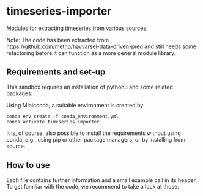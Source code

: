 # timeseries-importer

Modules for extracting timeseries from various sources.

Note: The code has been extracted from https://github.com/metno/havvarsel-data-driven-pred and still needs some refactoring before it can function as a more general module library.

## Requirements and set-up 

This sandbox requires an installation of python3 and some related packages:

Using Miniconda, a suitable environment is created by
```
conda env create -f conda_environment.yml
conda activate timeseries-importer
```

It is, of course, also possible to install the requirements without using conda, e.g., using pip or other package managers, or by installing from source.

## How to use

Each file contains further information and a small example call in its header. To get familiar with the code, we recommend to take a look at those. 

